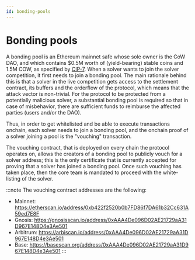 ```yaml
---
id: bonding-pools
---
```


# Bonding pools

A bonding pool is an Ethereum mainnet safe whose sole owner is the CoW DAO, and which contains $0.5M worth of (yield-bearing) stable coins and 1.5M COW, as specified by [CIP-7](https://snapshot.org/#/cow.eth/proposal/0x267edf7a0bd3c771cfca763322f011ee106d8d5158612c11da29183260d1dba7). When a solver wants to join the solver competition, it first needs to join a bonding pool. The main rationale behind this is that a solver in the live competition gets access to the settlement contract, its buffers and the orderflow of the protocol, which means that the attack vector is non-trivial. For the protocol to be protected from a potentially malicious solver, a substantial bonding pool is required so that in case of misbehavior, there are sufficient funds to reimburse the affected parties (users and/or the DAO).

Thus, in order to get whitelisted and be able to execute transactions onchain, each solver needs to join a bonding pool, and the onchain proof of a solver joining a pool is the "vouching" transaction.

The vouching contract, that is deployed on every chain the protocol operates on, allows the creators of a bonding pool to publicly vouch for a solver address; this is the only certificate that is currently accepted for proving that a solver has joined a bonding pool. Once such vouching has taken place, then the core team is mandated to proceed with the white-listing of the solver.

:::note
The vouching contract addresses are the following:
- Mainnet: https://etherscan.io/address/0xb422f2520b0b7FD86f7DA61b32Cc631A59ed7E8F
- Gnosis: https://gnosisscan.io/address/0xAAA4De096D02AE21729aA31D967E148D4e3Ae501
- Arbitrum: https://arbiscan.io/address/0xAAA4De096D02AE21729aA31D967E148D4e3Ae501
- Base: https://basescan.org/address/0xAAA4De096D02AE21729aA31D967E148D4e3Ae501
:::
